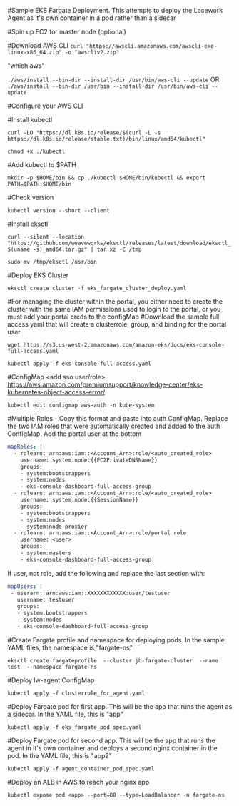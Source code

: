 #Sample EKS Fargate Deployment. This attempts to deploy the Lacework Agent as it's own container in a pod rather than a sidecar

#Spin up EC2 for master node (optional)

#Download AWS CLI
```curl "https://awscli.amazonaws.com/awscli-exe-linux-x86_64.zip" -o "awscliv2.zip"```

"which aws"

```./aws/install --bin-dir --install-dir /usr/bin/aws-cli --update```
OR
```./aws/install --bin-dir /usr/bin --install-dir /usr/bin/aws-cli --update```

#Configure your AWS CLI

#Install kubectl

```curl -LO "https://dl.k8s.io/release/$(curl -L -s https://dl.k8s.io/release/stable.txt)/bin/linux/amd64/kubectl"```

```chmod +x ./kubectl```

#Add kubectl to $PATH

```mkdir -p $HOME/bin && cp ./kubectl $HOME/bin/kubectl && export PATH=$PATH:$HOME/bin```

#Check version

```kubectl version --short --client```

#Install eksctl

```curl --silent --location "https://github.com/weaveworks/eksctl/releases/latest/download/eksctl_$(uname -s)_amd64.tar.gz" | tar xz -C /tmp```

```sudo mv /tmp/eksctl /usr/bin```


#Deploy EKS Cluster

```eksctl create cluster -f eks_fargate_cluster_deploy.yaml```

#For managing the cluster within the portal, you either need to create the cluster with the same IAM permissions used to login to the portal, or you must add your portal creds to the configMap
#Download the sample full access yaml that will create a clusterrole, group, and binding for the portal user

```wget https://s3.us-west-2.amazonaws.com/amazon-eks/docs/eks-console-full-access.yaml```

```kubectl apply -f eks-console-full-access.yaml```

#ConfigMap <add sso user/role>
https://aws.amazon.com/premiumsupport/knowledge-center/eks-kubernetes-object-access-error/

```kubectl edit configmap aws-auth -n kube-system```


#Multiple Roles - Copy this format and paste into auth ConfigMap. Replace the two IAM roles that were automatically created and added to the auth ConfigMap. Add the portal user at the bottom

```yaml
mapRoles: |
  - rolearn: arn:aws:iam::<Account_Arn>:role/<auto_created_role>
    username: system:node:{{EC2PrivateDNSName}}
    groups:
    - system:bootstrappers
    - system:nodes
    - eks-console-dashboard-full-access-group
  - rolearn: arn:aws:iam::<Account_Arn>:role/<auto_created_role>
    username: system:node:{{SessionName}}
    groups:
    - system:bootstrappers
    - system:nodes
    - system:node-proxier
  - rolearn: arn:aws:iam::<Account_Arn>:role/portal role
    username: <user>
    groups:
    - system:masters
    - eks-console-dashboard-full-access-group
 ```

If user, not role, add the following and replace the last section with:

 ```yaml 
mapUsers: |
  - userarn: arn:aws:iam::XXXXXXXXXXXX:user/testuser
    username: testuser
    groups:
    - system:bootstrappers
    - system:nodes
    - eks-console-dashboard-full-access-group
```

#Create Fargate profile and namespace for deploying pods. In the sample YAML files, the namespace is "fargate-ns"

```eksctl create fargateprofile  --cluster jb-fargate-cluster  --name test  --namespace fargate-ns```

#Deploy lw-agent ConfigMap

```kubectl apply -f clusterrole_for_agent.yaml```

#Deploy Fargate pod for first app. This will be the app that runs the agent as a sidecar. In the YAML file, this is "app"

```kubectl apply -f eks_fargate_pod_spec.yaml```

#Deploy Fargate pod for second app. This will be the app that runs the agent in it's own container and deploys a second nginx container in the pod. In the YAML file, this is "app2"

```kubectl apply -f agent_container_pod_spec.yaml```

#Deploy an ALB in AWS to reach your nginx app

```kubectl expose pod <app> --port=80 --type=LoadBalancer -n fargate-ns```
